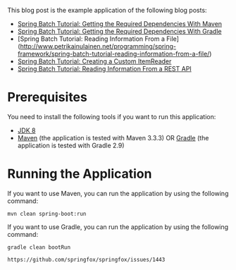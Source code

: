 This blog post is the example application of the following blog posts:

* [Spring Batch Tutorial: Getting the Required Dependencies With Maven](http://www.petrikainulainen.net/programming/spring-framework/spring-batch-tutorial-getting-the-required-dependencies-with-maven/)
* [Spring Batch Tutorial: Getting the Required Dependencies With Gradle](http://www.petrikainulainen.net/programming/spring-framework/spring-batch-tutorial-getting-the-required-dependencies-with-gradle/)
* [Spring Batch Tutorial: Reading Information From a File]
(http://www.petrikainulainen.net/programming/spring-framework/spring-batch-tutorial-reading-information-from-a-file/)
* [Spring Batch Tutorial: Creating a Custom ItemReader](http://www.petrikainulainen.net/programming/spring-framework/spring-batch-tutorial-creating-a-custom-itemreader/)
* [Spring Batch Tutorial: Reading Information From a REST API](http://www.petrikainulainen.net/programming/spring-framework/spring-batch-tutorial-reading-information-from-a-rest-api/)

Prerequisites
=============

You need to install the following tools if you want to run this application:

* [JDK 8](http://www.oracle.com/technetwork/java/javase/downloads/jdk8-downloads-2133151.html)
* [Maven](http://maven.apache.org/) (the application is tested with Maven 3.3.3) OR [Gradle](http://gradle.org/) (the application is tested with Gradle 2.9)

Running the Application
=======================

If you want to use Maven, you can run the application by using the following command:

    mvn clean spring-boot:run
    
If you want to use Gradle, you can run the application by using the following command:

	gradle clean bootRun
	
	https://github.com/springfox/springfox/issues/1443
	